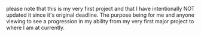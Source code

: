 please note that this is my very first project and that I have intentionally NOT updated it since it's original deadline.
The purpose being for me and anyone viewing to see a progression in my ability from my very first major project to where I am at currently.
